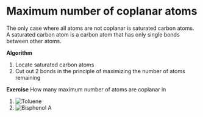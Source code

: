 # Maximum number of coplanar atoms

The only case where all atoms are not coplanar is saturated carbon atoms.
A saturated carbon atom is a carbon atom that has only single bonds between other atoms.

**Algorithm**
1. Locate saturated carbon atoms
2. Cut out 2 bonds in the principle of maximizing the number of atoms remaining

**Exercise** How many maximum number of atoms are coplanar in
1. ![Toluene](https://web.archive.org/web/20200923024404if_/https://upload.wikimedia.org/wikipedia/commons/thumb/2/2e/Toluol.svg/40px-Toluol.svg.png)
2. ![Bisphenol A](https://web.archive.org/web/20201104162300if_/https://upload.wikimedia.org/wikipedia/commons/thumb/6/61/Bisphenol-A-Skeletal.svg/240px-Bisphenol-A-Skeletal.svg.png)
